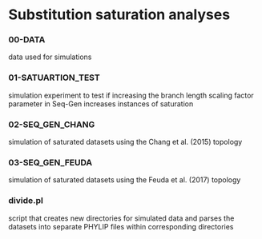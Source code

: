 # Substitution saturation analyses

### 00-DATA
data used for simulations

### 01-SATUARTION_TEST
simulation experiment to test if increasing the branch length scaling factor parameter in Seq-Gen increases instances of saturation

### 02-SEQ_GEN_CHANG
simulation of saturated datasets using the Chang et al. (2015) topology

### 03-SEQ_GEN_FEUDA
simulation of saturated datasets using the Feuda et al. (2017) topology

### divide.pl
script that creates new directories for simulated data and parses the datasets into separate PHYLIP files within corresponding directories
